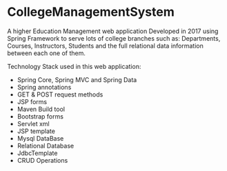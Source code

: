 # CollegeManagementSystem

A higher Education Management web application Developed in 2017 using Spring Framework to serve lots of college branches such as: Departments, Courses, Instructors, Students and the full relational data information between each one of them. 

Technology Stack used in this web application:
- Spring Core, Spring MVC and Spring Data
- Spring annotations
- GET & POST request methods
- JSP forms
- Maven Build tool
- Bootstrap forms
- Servlet xml
- JSP template
- Mysql DataBase
- Relational Database
- JdbcTemplate
- CRUD Operations
